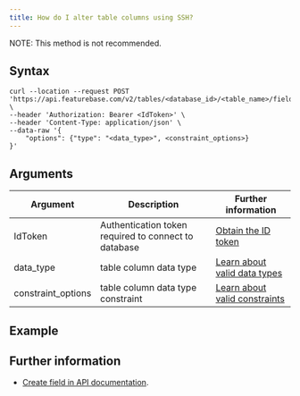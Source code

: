 ```yaml
---
title: How do I alter table columns using SSH?
---
```


NOTE: This method is not recommended.

## Syntax

```shell
curl --location --request POST 'https://api.featurebase.com/v2/tables/<database_id>/<table_name>/fields/<column_name>' \
--header 'Authorization: Bearer <IdToken>' \
--header 'Content-Type: application/json' \
--data-raw '{
    "options": {"type": "<data_type>", <constraint_options>}
}'
```

## Arguments

| Argument | Description | Further information |
|---|---|---|
| IdToken | Authentication token required to connect to database | [Obtain the ID token](/cloud/query-cloud-data/cloud-obtain-tokens-ssh) |
| data_type | table column data type | [Learn about valid data types](/cloud/cloud-databases/cloud-table-data-types) |
| constraint_options | table column data type constraint | [Learn about valid constraints](/cloud/cloud-databases/cloud-table-constraints) |

## Example


## Further information

* [Create field in API documentation](/community/community-api/http-api#create-field).

